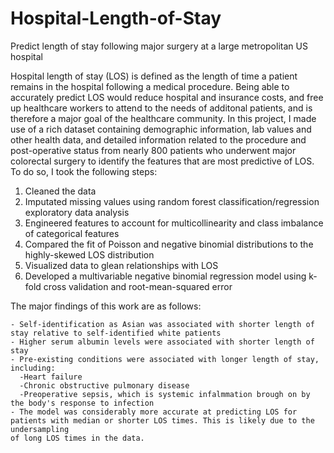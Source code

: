 # Hospital-Length-of-Stay
Predict length of stay following major surgery at a large metropolitan US hospital

Hospital length of stay (LOS) is defined as the length of time a patient remains in the hospital following a medical procedure. Being able to accurately predict LOS would reduce hospital and insurance costs, and free up healthcare workers to attend to the needs of additonal patients, and is therefore a major goal of the healthcare community. In this project, I made use of a rich dataset containing demographic information, lab values and other health data, and detailed information related to the procedure and post-operative status from nearly 800 patients who underwent major colorectal surgery to identify the features that are most predictive of LOS. To do so, I took the following steps:

1) Cleaned the data
2) Imputated missing values using random forest classification/regression exploratory data analysis
3) Engineered features to account for multicollinearity and class imbalance of categorical features
4) Compared the fit of Poisson and negative binomial distributions to the highly-skewed LOS distribution
5) Visualized data to glean relationships with LOS
6) Developed a multivariable negative binomial regression model using k-fold cross validation and root-mean-squared error

The major findings of this work are as follows:

    - Self-identification as Asian was associated with shorter length of stay relative to self-identified white patients
    - Higher serum albumin levels were associated with shorter length of stay
    - Pre-existing conditions were associated with longer length of stay, including:
      -Heart failure
      -Chronic obstructive pulmonary disease
      -Preoperative sepsis, which is systemic infalmmation brough on by the body's response to infection
    - The model was considerably more accurate at predicting LOS for patients with median or shorter LOS times. This is likely due to the undersampling
    of long LOS times in the data.
    
